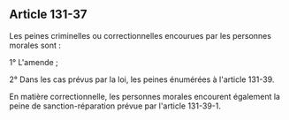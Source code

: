 Article 131-37
----
Les peines criminelles ou correctionnelles encourues par les personnes morales
sont :

1° L'amende ;

2° Dans les cas prévus par la loi, les peines énumérées à l'article 131-39.

En matière correctionnelle, les personnes morales encourent également la peine
de sanction-réparation prévue par l'article 131-39-1.
